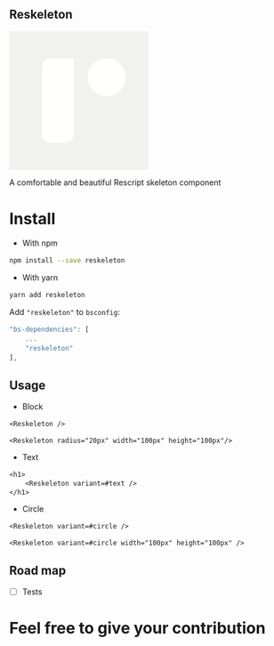## Reskeleton

<img align="center" width="250px" src="./reskeleton-image.gif"/>

<span align="center">A comfortable and beautiful Rescript skeleton component</span>



# Install

- With npm

```bash
npm install --save reskeleton
```

- With yarn

```bash
yarn add reskeleton
```

Add `"reskeleton"` to `bsconfig`:

```js
"bs-dependencies": [
    ...
    "reskeleton"
],
```

## Usage

- Block

```reason
<Reskeleton />
```

```reason
<Reskeleton radius="20px" width="100px" height="100px"/>
```

- Text

```reason
<h1>
    <Reskeleton variant=#text />
</h1>
```

- Circle

```reason
<Reskeleton variant=#circle />
```

```reason
<Reskeleton variant=#circle width="100px" height="100px" />
```

## Road map

- [ ] Tests 

# Feel free to give your contribution
